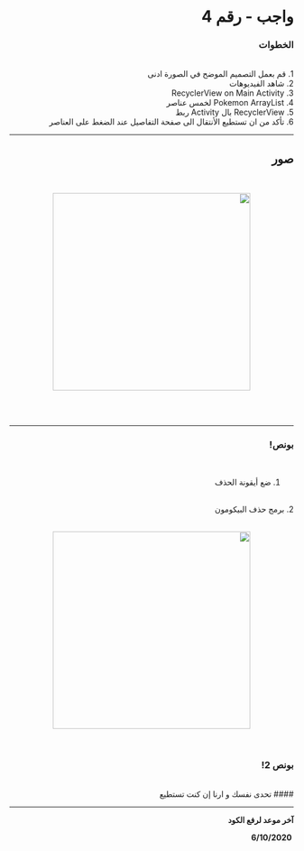 <div dir = "rtl">

# واجب - رقم 4
### الخطوات 

<br>
1. قم بعمل التصميم الموضح في الصورة ادنى 
<br>
2. شاهد الفيديوهات
<br>
3. RecyclerView on Main Activity 
<br>
4. Pokemon ArrayList لخمس عناصر
<br>
5. RecyclerView بال Activity ربط
<br>
6. تأكد من ان تستطيع الأنتقال الى صفحة التفاصيل عند الضغط على العناصر
<br>
<hr>

## صور
<br>
<p align="center">
<img src = "https://github.com/kuwaitcodes/android-hw-4/blob/master/List.png" width = "350px" margin="auto"/>
</p>
<br>

<br>
<hr>

### بونص!

<br>

1. ضع أيقونة الحذف
<br>
2. برمج حذف البيكومون
<br>
<br>
<p align="center">
<img src = "https://github.com/kuwaitcodes/android-hw-4/blob/master/List2.png" width = "350px" margin="auto"/>
</p>
<br>

### بونص 2!
<br>
#### تحدى نفسك و ارنا إن كنت تستطيع 
<hr>
<b>آخر موعد لرفع الكود

&#x202b; 6/10/2020



</div>
